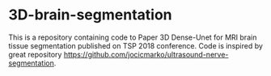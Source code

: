 # 3D-brain-segmentation
This is a repository containing code to Paper 3D Dense-Unet for MRI brain tissue segmentation published on TSP 2018 conference. Code is inspired by great repository https://github.com/jocicmarko/ultrasound-nerve-segmentation.
